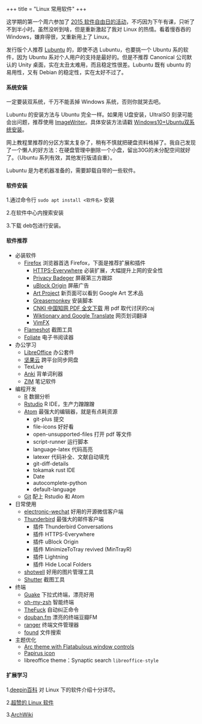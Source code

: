 +++
title = "Linux 常用软件"
+++

这学期的第一个周六参加了 [2015 软件自由日的活动](https://www.tuna.moe/event/2015/sfd2015/)，不巧因为下午有课，只听了不到半小时。虽然没听到啥，但是重新激起了我对 Linux 的热情。看着慢吞吞的 Windows，嫌弃得很，又重新用上了 Linux。

发行版个人推荐 [Lubuntu](http://lubuntu.net/) 的，即使不选 Lubuntu，也要挑一个 Ubuntu 系的软件，因为 Ubuntu 系对个人用户的支持是最好的。但是不推荐 Canonical 公司默认的 Unity 桌面，实在太丑太难用，而且稳定性很差。Lubuntu 既有 ubuntu 的易用性，又有 Debian 的稳定性，实在太好不过了。

#### 系统安装

一定要装双系统，千万不能丢掉 Windows 系统，否则你就哭去吧。

Lubuntu 的安装方法与 Ubuntu 完全一样。如果用 U盘安装，UltraISO 刻录可能会出问题，推荐使用 [ImageWriter](https://launchpad.net/win32-image-writer)。具体安装方法请戳 [Windows10+Ubuntu双系统安装](http://www.jianshu.com/p/2eebd6ad284d)。

网上教程里推荐的分区方案太复杂了，稍有不慎就把硬盘资料格掉了。我自己发现了一个懒人的好方法：在硬盘管理中删除一个小盘，留出30G的未分配空间就好了。（Ubuntu 系列有效，其他发行版请自重）。

Lubuntu 是为老机器准备的，需要卸载自带的一些软件。

#### 软件安装

1.通过命令行 `sudo apt install <软件名>` 安装

2.在软件中心内搜索安装

3.下载 deb包进行安装。

#### 软件推荐

- 必装软件
  - [Firefox](https://www.mozilla.org/en-US/firefox/new/) 浏览器首选 Firefox，下面是推荐扩展和插件
    - [HTTPS-Everywhere](https://addons.mozilla.org/en-US/firefox/addon/https-everywhere) 必装扩展，大幅提升上网的安全性
    - [Privacy Badeger](https://addons.mozilla.org/en-US/firefox/addon/privacy-badger-firefox/) 屏蔽第三方跟踪
    + [uBlock Origin](https://addons.mozilla.org/en-US/firefox/addon/ublock-origin/) 屏蔽广告
    + [Art Project](https://addons.mozilla.org/en-US/firefox/addon/art-project) 新页面可以看到 Google Art 艺术品
    + [Greasemonkey](https://addons.mozilla.org/en-US/firefox/addon/greasemonkey) 安装脚本
    + [CNKI 中国知网 PDF 全文下载](http://blog.yuelong.info/post/cnki-pdf-js.html) 用 pdf 取代讨厌的caj
    + [Wiktionary and Google Translate](https://addons.mozilla.org/en-US/firefox/addon/google-dictionary-and-google-t/) 网页划词翻译
    + [VimFX](https://addons.mozilla.org/en-US/firefox/addon/vimfx/)
  - [Flameshot](https://flameshot.org/) 截图工具
  - [Foliate](https://johnfactotum.github.io/foliate/) 电子书阅读器
- 办公学习
  - [LibreOffice](https://zh-cn.libreoffice.org/) 办公套件
  - [坚果云](https://www.jianguoyun.com/) 跨平台同步网盘
  - TexLive
  - [Anki](http://ankisrs.net/) 背单词利器
  + [ZIM](http://zim-wiki.org/) 笔记软件
- 编程开发
  - [R](https://www.r-project.org) 数据分析
  - [Rstudio](https://www.rstudio.com) R IDE，生产力蹭蹭蹭
  + [Atom](https://atom.io/) 最强大的编辑器，就是有点耗资源
    + git-plus 提交
    + file-icons 好好看
    + open-unsupported-files 打开 pdf 等文件
    + script-runner 运行脚本
    + language-latex 代码高亮
    + latexer 代码补全、文献自动填充
    + git-diff-details
    + tokamak rust IDE
    + Date
    + autocomplete-python
    + default-language
  + [Git](https://git-scm.com/) 配上 Rstudio 和 Atom
- 日常使用
  + [electronic-wechat](https://github.com/geeeeeeeeek/electronic-wechat) 好用的开源微信客户端
  + [Thunderbird](https://www.mozilla.org/en-US/thunderbird/) 最强大的邮件客户端
    + 插件 Thunderbird Conversations
    + 插件 HTTPS-Everywhere
    + 插件 uBlock Origin
    + 插件 MinimizeToTray revived (MinTrayR)
    + 插件 Lightning
    + 插件 Hide Local Folders
  + [shotwell](https://wiki.gnome.org/Apps/Shotwell) 好用的图片管理工具
  + [Shutter](http://shutter-project.org/) 截图工具
- 终端
  + [Guake](http://guake.org/) 下拉式终端，漂亮好用
  + [oh-my-zsh](https://github.com/robbyrussell/oh-my-zsh) 智能终端
  + [TheFuck](https://github.com/nvbn/thefuck) 自动纠正命令
  - [douban.fm](https://github.com/taizilongxu/douban.fm) 漂亮的终端豆瓣FM
  - [ranger](http://ranger.nongnu.org/index.html) 终端文件管理器
  - [found](https://github.com/liancheng/found) 文件搜索
- 主题优化
  + [Arc theme with Flatabulous window controls](https://github.com/andreisergiu98/arc-flatabulous-theme)
  + [Papirus icon](https://github.com/PapirusDevelopmentTeam/papirus-icon-theme-gtk/)
  + libreoffice theme：Synaptic search `libreoffice-style`

#### 扩展学习

1.[deepin百科](https://wiki.deepin.org/index.php?title=%E9%A6%96%E9%A1%B5) 对 Linux 下的软件介绍十分详尽。

2.[超赞的 Linux 软件](https://alim0x.gitbooks.io/awesome-linux-software-zh_cn/content/)

3.[ArchWiki](https://wiki.archlinux.org/)
